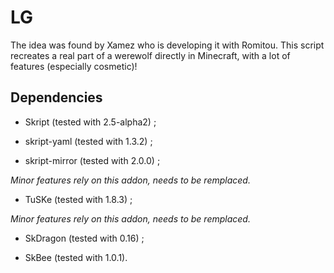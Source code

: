 # LG

The idea was found by Xamez who is developing it with Romitou.
This script recreates a real part of a werewolf directly in Minecraft, with a lot of features (especially cosmetic)!

## Dependencies

- Skript (tested with 2.5-alpha2) ;

- skript-yaml (tested with 1.3.2) ;

- skript-mirror (tested with 2.0.0) ;

*Minor features rely on this addon, needs to be remplaced.*

- TuSKe (tested with 1.8.3) ;

*Minor features rely on this addon, needs to be remplaced.*

- SkDragon (tested with 0.16) ;

- SkBee (tested with 1.0.1).
